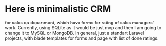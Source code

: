 <h1>Here is minimalistic CRM</h1>
<p> for sales qa department, which have forms for rating of sales managers' work. Currently, using SQLite as it would be just mvp and then I am going to change it to MySQL or MongoDB. In general, just a standart Laravel projects, with blade templates for forms and page with list of done ratings.</p>
